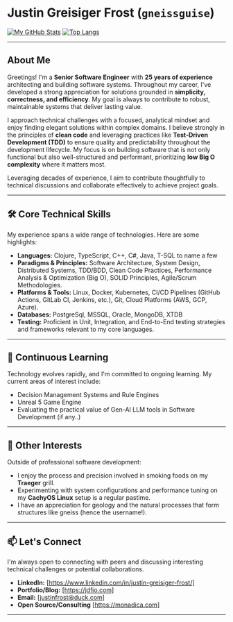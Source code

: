 # Justin Greisiger Frost (`gneissguise`)

[![My GitHub Stats](https://github-readme-stats.vercel.app/api?username=gneissguise&show_icons=true&theme=github_dark&count_private=true)](https://github.com/anuraghazra/github-readme-stats)
[![Top Langs](https://github-readme-stats.vercel.app/api/top-langs/?username=gneissguise&layout=compact&theme=github_dark)](https://github.com/anuraghazra/github-readme-stats)

---

## About Me

Greetings! I'm a **Senior Software Engineer** with **25 years of experience** architecting and building software systems. Throughout my career, I've developed a strong appreciation for solutions grounded in **simplicity, correctness, and efficiency**. My goal is always to contribute to robust, maintainable systems that deliver lasting value.

I approach technical challenges with a focused, analytical mindset and enjoy finding elegant solutions within complex domains. I believe strongly in the principles of **clean code** and leveraging practices like **Test-Driven Development (TDD)** to ensure quality and predictability throughout the development lifecycle. My focus is on building software that is not only functional but also well-structured and performant, prioritizing **low Big O complexity** where it matters most.

Leveraging decades of experience, I aim to contribute thoughtfully to technical discussions and collaborate effectively to achieve project goals.

---

## 🛠️ Core Technical Skills

My experience spans a wide range of technologies. Here are some highlights:

* **Languages:** Clojure, TypeScript, C++, C#, Java, T-SQL to name a few
* **Paradigms & Principles:** Software Architecture, System Design, Distributed Systems, TDD/BDD, Clean Code Practices, Performance Analysis & Optimization (Big O), SOLID Principles, Agile/Scrum Methodologies.
* **Platforms & Tools:** Linux, Docker, Kubernetes, CI/CD Pipelines (GitHub Actions, GitLab CI, Jenkins, etc.), Git, Cloud Platforms (AWS, GCP, Azure).
* **Databases:** PostgreSql, MSSQL, Oracle, MongoDB, XTDB
* **Testing:** Proficient in Unit, Integration, and End-to-End testing strategies and frameworks relevant to my core languages.

---

## 🌱 Continuous Learning

Technology evolves rapidly, and I'm committed to ongoing learning. My current areas of interest include:

* Decision Management Systems and Rule Engines
* Unreal 5 Game Engine
* Evaluating the practical value of Gen-AI LLM tools in Software Development (if any..)

---

## 🔧 Other Interests

Outside of professional software development:

* I enjoy the process and precision involved in smoking foods on my **Traeger** grill.
* Experimenting with system configurations and performance tuning on my **CachyOS Linux** setup is a regular pastime.
* I have an appreciation for geology and the natural processes that form structures like gneiss (hence the username!).

---

## 📫 Let's Connect

I'm always open to connecting with peers and discussing interesting technical challenges or potential collaborations.

* **LinkedIn:** [https://www.linkedin.com/in/justin-greisiger-frost/]
* **Portfolio/Blog:** [https://jdfio.com]
* **Email:** [justinfrost@duck.com]
* **Open Source/Consulting** [https://monadica.com]

---
